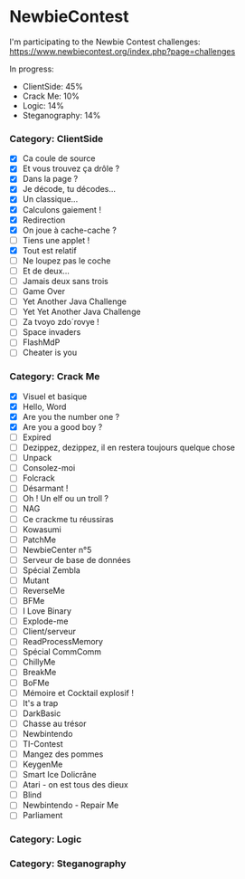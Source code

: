 # NewbieContest

I'm participating to the Newbie Contest challenges: https://www.newbiecontest.org/index.php?page=challenges

In progress:
  - ClientSide: 45%
  - Crack Me: 10%
  - Logic: 14%
  - Steganography: 14%

### Category: ClientSide

- [x] Ca coule de source
- [x] Et vous trouvez ça drôle ?
- [x] Dans la page ?
- [x] Je décode, tu décodes...
- [x] Un classique...
- [x] Calculons gaiement !
- [x] Redirection
- [x] On joue à cache-cache ?
- [ ] Tiens une applet !
- [x] Tout est relatif
- [ ] Ne loupez pas le coche
- [ ] Et de deux...
- [ ] Jamais deux sans trois
- [ ] Game Over
- [ ] Yet Another Java Challenge
- [ ] Yet Yet Another Java Challenge
- [ ] Za tvoyo zdo´rovye !
- [ ] Space invaders
- [ ] FlashMdP
- [ ] Cheater is you

### Category: Crack Me

- [x] Visuel et basique
- [x] Hello, Word
- [x] Are you the number one ? 
- [x] Are you a good boy ?
- [ ] Expired
- [ ] Dezippez, dezippez, il en restera toujours quelque chose
- [ ] Unpack
- [ ] Consolez-moi
- [ ] Folcrack
- [ ] Désarmant !
- [ ] Oh ! Un elf ou un troll ?
- [ ] NAG
- [ ] Ce crackme tu réussiras
- [ ] Kowasumi
- [ ] PatchMe
- [ ] NewbieCenter n°5
- [ ] Serveur de base de données
- [ ] Spécial Zembla
- [ ] Mutant
- [ ] ReverseMe
- [ ] BFMe
- [ ] I Love Binary
- [ ] Explode-me
- [ ] Client/serveur
- [ ] ReadProcessMemory
- [ ] Spécial CommComm
- [ ] ChillyMe
- [ ] BreakMe
- [ ] BoFMe
- [ ] Mémoire et Cocktail explosif !
- [ ] It's a trap
- [ ] DarkBasic
- [ ] Chasse au trésor
- [ ] Newbintendo
- [ ] TI-Contest
- [ ] Mangez des pommes
- [ ] KeygenMe
- [ ] Smart Ice Dolicrâne
- [ ] Atari - on est tous des dieux
- [ ] Blind
- [ ] Newbintendo - Repair Me
- [ ] Parliament

### Category: Logic

### Category: Steganography
